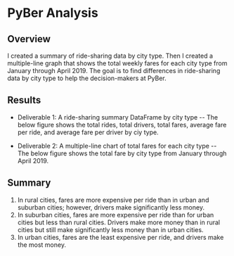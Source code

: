 # PyBer Analysis

## Overview
I created a summary of ride-sharing data by city type.  Then I created a multiple-line graph that shows the total weekly fares for each city type from January through April 2019.  The goal is to find differences in ride-sharing data by city type to help the decision-makers at PyBer.

## Results

- Deliverable 1: A ride-sharing summary DataFrame by city type 
-- The below figure shows the total rides, total drivers, total fares, average fare per ride, and average fare per driver by ciy type.

- Deliverable 2: A multiple-line chart of total fares for each city type
-- The below figure shows the total fare by city type from January through April 2019.

## Summary
1. In rural cities, fares are more expensive per ride than in urban and suburban cities; however, drivers make significantly less money.
2. In suburban cities, fares are more expensive per ride than for urban cities but less than rural cities.  Drivers make more money than in rural cities but still make significantly less money than in urban cities.
3. In urban cities, fares are the least expensive per ride, and drivers make the most money.
